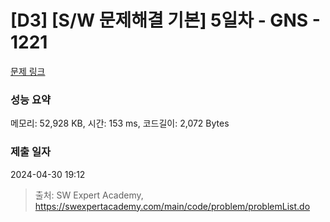 # [D3] [S/W 문제해결 기본] 5일차 - GNS - 1221 

[문제 링크](https://swexpertacademy.com/main/code/problem/problemDetail.do?contestProbId=AV14jJh6ACYCFAYD) 

### 성능 요약

메모리: 52,928 KB, 시간: 153 ms, 코드길이: 2,072 Bytes

### 제출 일자

2024-04-30 19:12



> 출처: SW Expert Academy, https://swexpertacademy.com/main/code/problem/problemList.do